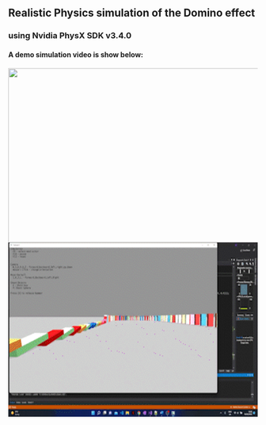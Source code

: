 ## Realistic Physics simulation of the Domino effect

### using Nvidia PhysX SDK v3.4.0

#### A demo simulation video is show below: 


<a href="url"><img src="https://github.com/douglascarrie/Domino-Physics-Simulation/blob/master/Videos/demo1.gif" align="left" height="351" width="624" ></a>

<a href="url"><img src="https://github.com/douglascarrie/Domino-Physics-Simulation/blob/master/Videos/demo2.gif" align="left" height="351" width="624" ></a>